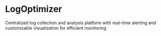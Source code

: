 # LogOptimizer
Centralized log collection and analysis platform with real-time alerting and customizable visualization for efficient monitoring
